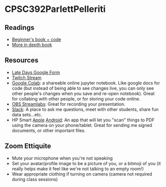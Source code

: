 # CPSC392ParlettPelleriti

## Readings
* [Beginner's book + code](https://jakevdp.github.io/PythonDataScienceHandbook/)
* [More in depth book](https://link.springer.com/book/10.1007/978-0-387-84858-7)

## Resources
* [Late Days Google Form](https://forms.gle/M9WPuLp5HdM74m5v8)
* [Twitch Stream](twitch.tv/chelseaparlett)
* [Google Colab](https://colab.research.google.com/): a shareable online jupyter notebook. Like google docs for code (but instead of being able to see changes live, you can only see other people's changes when you save and re-open notebook). Great for collabing with other people, or for storing your code online.
* [OBS Streamlabs](https://streamlabs.com/): Great for recording your presentation.
* [Slack](): A place to ask me questions, meet with other students, share fun data sets...etc.
* HP Smart [Apple](https://apps.apple.com/us/app/hp-easy-scan/id967004861?mt=12) [Android](https://play.google.com/store/apps/details?id=com.hp.printercontrol&hl=en_US): An app that will let you "scan" things to PDF using the camera on your phone/tablet. Great for sending me signed documents, or other important files. 

## Zoom Ettiquite
* Mute your microphone when you're not speaking
* Set your avatar/profile image to be a picture of you, or a bitmoji of you (it really helps make it feel like we're not talking to an empty room!)
* Wear appropriate clothing if turning on camera (camera not required during class sessions)
